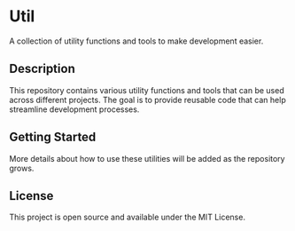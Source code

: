 # Util

A collection of utility functions and tools to make development easier.

## Description

This repository contains various utility functions and tools that can be used across different projects. The goal is to provide reusable code that can help streamline development processes.

## Getting Started

More details about how to use these utilities will be added as the repository grows.

## License

This project is open source and available under the MIT License. 